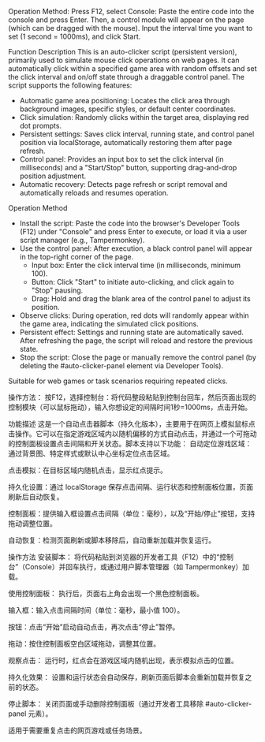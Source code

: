 Operation Method:
Press F12, select Console: Paste the entire code into the console and press Enter. Then, a control module will appear on the page (which can be dragged with the mouse). Input the interval time you want to set (1 second = 1000ms), and click Start.

Function Description
This is an auto-clicker script (persistent version), primarily used to simulate mouse click operations on web pages. It can automatically click within a specified game area with random offsets and set the click interval and on/off state through a draggable control panel. The script supports the following features:
- Automatic game area positioning: Locates the click area through background images, specific styles, or default center coordinates.
- Click simulation: Randomly clicks within the target area, displaying red dot prompts.
- Persistent settings: Saves click interval, running state, and control panel position via localStorage, automatically restoring them after page refresh.
- Control panel: Provides an input box to set the click interval (in milliseconds) and a "Start/Stop" button, supporting drag-and-drop position adjustment.
- Automatic recovery: Detects page refresh or script removal and automatically reloads and resumes operation.

Operation Method
- Install the script:
  Paste the code into the browser's Developer Tools (F12) under "Console" and press Enter to execute, or load it via a user script manager (e.g., Tampermonkey).
- Use the control panel:
  After execution, a black control panel will appear in the top-right corner of the page.
  - Input box: Enter the click interval time (in milliseconds, minimum 100).
  - Button: Click "Start" to initiate auto-clicking, and click again to "Stop" pausing.
  - Drag: Hold and drag the blank area of the control panel to adjust its position.
- Observe clicks:
  During operation, red dots will randomly appear within the game area, indicating the simulated click positions.
- Persistent effect:
  Settings and running state are automatically saved. After refreshing the page, the script will reload and restore the previous state.
- Stop the script:
  Close the page or manually remove the control panel (by deleting the #auto-clicker-panel element via Developer Tools).

Suitable for web games or task scenarios requiring repeated clicks.


操作方法：
按F12，选择控制台：将代码整段粘贴到控制台回车，然后页面出现的控制模块（可以鼠标拖动），输入你想设定的间隔时间1秒=1000ms，点击开始。

功能描述
这是一个自动点击器脚本（持久化版本），主要用于在网页上模拟鼠标点击操作。它可以在指定游戏区域内以随机偏移的方式自动点击，并通过一个可拖动的控制面板设置点击间隔和开关状态。脚本支持以下功能：
自动定位游戏区域：通过背景图、特定样式或默认中心坐标定位点击区域。

点击模拟：在目标区域内随机点击，显示红点提示。

持久化设置：通过 localStorage 保存点击间隔、运行状态和控制面板位置，页面刷新后自动恢复。

控制面板：提供输入框设置点击间隔（单位：毫秒），以及“开始/停止”按钮，支持拖动调整位置。

自动恢复：检测页面刷新或脚本移除后，自动重新加载并恢复运行。

操作方法
安装脚本：
将代码粘贴到浏览器的开发者工具（F12）中的“控制台”（Console）并回车执行，或通过用户脚本管理器（如 Tampermonkey）加载。

使用控制面板：
执行后，页面右上角会出现一个黑色控制面板。

输入框：输入点击间隔时间（单位：毫秒，最小值 100）。

按钮：点击“开始”启动自动点击，再次点击“停止”暂停。

拖动：按住控制面板空白区域拖动，调整其位置。

观察点击：
运行时，红点会在游戏区域内随机出现，表示模拟点击的位置。

持久化效果：
设置和运行状态会自动保存，刷新页面后脚本会重新加载并恢复之前的状态。

停止脚本：
关闭页面或手动删除控制面板（通过开发者工具移除 #auto-clicker-panel 元素）。

适用于需要重复点击的网页游戏或任务场景。

